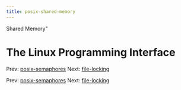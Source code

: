 ```yaml
---
title: posix-shared-memory
---
```


Shared Memory"

# The Linux Programming Interface

Prev: [posix-semaphores](posix-semaphores.md)
Next: [file-locking](file-locking.md)

Prev: [posix-semaphores](posix-semaphores.md)
Next: [file-locking](file-locking.md)
